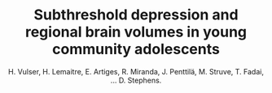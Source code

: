 ---
author: H. Vulser, H. Lemaitre, E. Artiges, R. Miranda, J. Penttilä, M. Struve, T. Fadai, ... D. Stephens.
title: Subthreshold depression and regional brain volumes in young community adolescents
journal: Journal of the American Academy of Child and Adolescent Psychiatry
year: 2015
type: article
doi: 10.1016/j.jaac.2015.07.006
volume: 54
number: 10
---